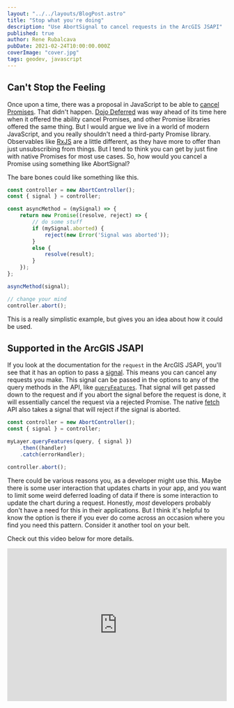 ```yaml
---
layout: "../../layouts/BlogPost.astro"
title: "Stop what you're doing"
description: "Use AbortSignal to cancel requests in the ArcGIS JSAPI"
published: true
author: Rene Rubalcava
pubDate: 2021-02-24T10:00:00.000Z
coverImage: "cover.jpg"
tags: geodev, javascript
---
```


## Can't Stop the Feeling

Once upon a time, there was a proposal in JavaScript to be able to [cancel Promises](https://github.com/tc39/proposal-cancelable-promises). That didn't happen. [Dojo Deferred](https://dojotoolkit.org/reference-guide/1.10/dojo/Deferred.html) was way ahead of its time here when it offered the ability cancel Promises, and other Promise libraries offered the same thing. But I would argue we live in a world of modern JavaScript, and you really shouldn't need a third-party Promise library. Observables like [RxJS](https://github.com/ReactiveX/rxjs) are a little different, as they have more to offer than just unsubscribing from things. But I tend to think you can get by just fine with native Promises for most use cases. So, how would you cancel a Promise using something like AbortSignal?

The bare bones could like something like this.

```js
const controller = new AbortController();
const { signal } = controller;

const asyncMethod = (mySignal) => {
    return new Promise((resolve, reject) => {
        // do some stuff
        if (mySignal.aborted) {
            reject(new Error('Signal was aborted'));
        }
        else {
            resolve(result);
        }
    });
};

asyncMethod(signal);

// change your mind
controller.abort();
```

This is a really simplistic example, but gives you an idea about how it could be used.

## Supported in the ArcGIS JSAPI

If you look at the documentation for the `request` in the ArcGIS JSAPI, you'll see that it has an option to pass a [signal](https://developers.arcgis.com/javascript/latest/api-reference/esri-request.html#RequestOptions). This means you can cancel any requests you make. This signal can be passed in the options to any of the query methods in the API, like [`queryFeatures`](https://developers.arcgis.com/javascript/latest/api-reference/esri-layers-FeatureLayer.html#queryFeatures). That signal will get passed down to the request and if you abort the signal before the request is done, it will essentially cancel the request via a rejected Promise. The native [fetch](https://developer.mozilla.org/en-US/docs/Web/API/Fetch_API/Using_Fetch) API also takes a signal that will reject if the signal is aborted.

```js
const controller = new AbortController();
const { signal } = controller;

myLayer.queryFeatures(query, { signal })
    .then((handler)
    .catch(errorHandler);

controller.abort();
```

There could be various reasons you, as a developer might use this. Maybe there is some user interaction that updates charts in your app, and you want to limit some weird deferred loading of data if there is some interaction to update the chart during a request. Honestly, _most_ developers probably don't have a need for this in their applications. But I think it's helpful to know the option is there if you ever do come across an occasion where you find you need this pattern. Consider it another tool on your belt.

Check out this video below for more details.

<iframe width="100%" height="350" src="https://www.youtube.com/embed/WUwzGIzwZ38" frameborder="0" allow="accelerometer; autoplay; clipboard-write; encrypted-media; gyroscope; picture-in-picture" allowfullscreen></iframe>
